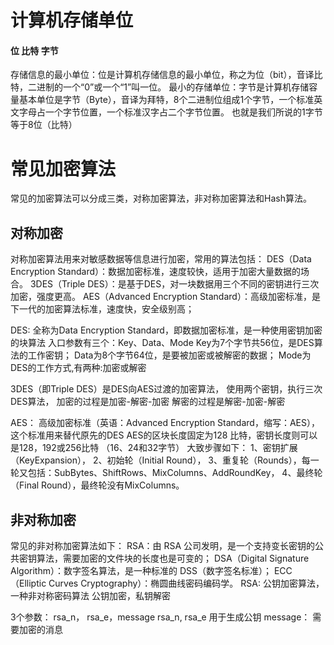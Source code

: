 # 计算机存储单位

#### 位 比特 字节
存储信息的最小单位：位是计算机存储信息的最小单位，称之为位（bit），音译比特，二进制的一个“0”或一个“1”叫一位。
最小的存储单位：字节是计算机存储容量基本单位是字节（Byte），音译为拜特，8个二进制位组成1个字节，一个标准英文字母占一个字节位置，一个标准汉字占二个字节位置。
也就是我们所说的1字节等于8位（比特）

# 常见加密算法

常见的加密算法可以分成三类，对称加密算法，非对称加密算法和Hash算法。
## 对称加密

对称加密算法用来对敏感数据等信息进行加密，常用的算法包括：
DES（Data Encryption Standard）：数据加密标准，速度较快，适用于加密大量数据的场合。
3DES（Triple DES）：是基于DES，对一块数据用三个不同的密钥进行三次加密，强度更高。
AES（Advanced Encryption Standard）：高级加密标准，是下一代的加密算法标准，速度快，安全级别高；

DES:
全称为Data Encryption Standard，即数据加密标准，是一种使用密钥加密的块算法
入口参数有三个：Key、Data、Mode
Key为7个字节共56位，是DES算法的工作密钥；
Data为8个字节64位，是要被加密或被解密的数据；
Mode为DES的工作方式,有两种:加密或解密

3DES（即Triple DES）是DES向AES过渡的加密算法，
使用两个密钥，执行三次DES算法，
加密的过程是加密-解密-加密
解密的过程是解密-加密-解密

AES：
高级加密标准（英语：Advanced Encryption Standard，缩写：AES），这个标准用来替代原先的DES
AES的区块长度固定为128 比特，密钥长度则可以是128，192或256比特 （16、24和32字节）
大致步骤如下：
1、密钥扩展（KeyExpansion），
2、初始轮（Initial Round），
3、重复轮（Rounds），每一轮又包括：SubBytes、ShiftRows、MixColumns、AddRoundKey，
4、最终轮（Final Round），最终轮没有MixColumns。

## 非对称加密
常见的非对称加密算法如下：
RSA：由 RSA 公司发明，是一个支持变长密钥的公共密钥算法，需要加密的文件块的长度也是可变的；
DSA（Digital Signature Algorithm）：数字签名算法，是一种标准的 DSS（数字签名标准）；
ECC（Elliptic Curves Cryptography）：椭圆曲线密码编码学。
RSA:
 公钥加密算法，一种非对称密码算法
 公钥加密，私钥解密

 3个参数：
 rsa_n， rsa_e，message
 rsa_n, rsa_e  用于生成公钥
 message： 需要加密的消息
 
 
 ## 
